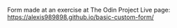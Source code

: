 Form made at an exercise at The Odin Project
Live page: https://alexis989898.github.io/basic-custom-form/
